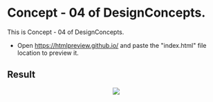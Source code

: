 Concept - 04 of DesignConcepts.
==============================

This is Concept - 04 of DesignConcepts.
- Open https://htmlpreview.github.io/ and paste the "index.html" file location to preview it.

Result
-----------
<p align="center">
  <img src="c04.png"/>
</p>
